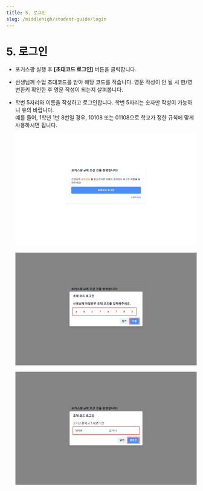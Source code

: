 ```yaml
---
title: 5. 로그인
slug: /middlehigh/student-guide/login
---
```


# 5. 로그인

- 포커스팡 실행 후 **\[초대코드 로그인]** 버튼을 클릭합니다.
- 선생님께 수업 초대코드를 받아 해당 코드를 적습니다.
  영문 작성이 안 될 시 한/영 변환키 확인한 후 영문 작성이 되는지 살펴봅니다.
- 학번 5자리와 이름을 작성하고 로그인합니다.
  학번 5자리는 숫자만 작성이 가능하니 유의 바랍니다. \
  예를 들어, 1학년 1반 8번일 경우, 10108 또는 01108으로 학교가 정한 규칙에 맞게 사용하시면 됩니다.

  ![](/img/student_3-5_01.jpg)

  ![](/img/student_3-5_02.jpg)

  ![](/img/student_3-5_03.jpg)
